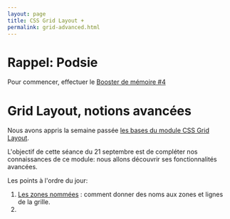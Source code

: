 ```yaml
---
layout: page
title: CSS Grid Layout +
permalink: grid-advanced.html
---
```


# Rappel: Podsie

Pour commencer, effectuer le [Booster de mémoire #4](https://student.podsie.org/assignments/2135)

# Grid Layout, notions avancées

Nous avons appris la semaine passée [les bases du module CSS Grid Layout](grid-layout.html).

L'objectif de cette séance du 21 septembre est de compléter nos connaissances de ce module: nous allons découvrir ses fonctionnalités avancées.

Les points à l'ordre du jour:

1. [Les zones nommées](https://cours-web.ch/css-grid/nommer.html) : comment donner des noms aux zones et lignes de la grille.
2. 